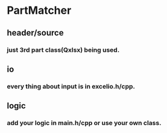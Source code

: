 # PartMatcher

## header/source
### just 3rd part class(Qxlsx) being used.

## io
### every thing about input is in excelio.h/cpp.

## logic
### add your logic in main.h/cpp or use your own class.


